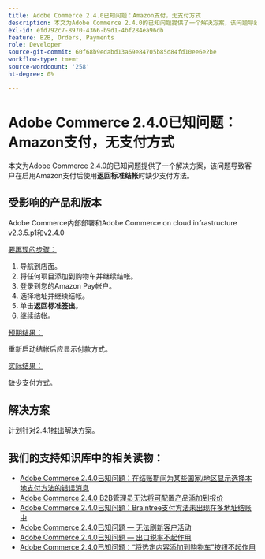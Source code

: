 ```yaml
---
title: Adobe Commerce 2.4.0已知问题：Amazon支付，无支付方式
description: 本文为Adobe Commerce 2.4.0的已知问题提供了一个解决方案，该问题导致客户在启用Amazon支付后使用**返回标准结帐**时缺少支付方法。
exl-id: efd792c7-8970-4366-b9d1-4bf284ea96db
feature: B2B, Orders, Payments
role: Developer
source-git-commit: 60f68b9edabd13a69e84705b85d84fd10ee6e2be
workflow-type: tm+mt
source-wordcount: '258'
ht-degree: 0%

---
```


# Adobe Commerce 2.4.0已知问题：Amazon支付，无支付方式

本文为Adobe Commerce 2.4.0的已知问题提供了一个解决方案，该问题导致客户在启用Amazon支付后使用&#x200B;**返回标准结帐**&#x200B;时缺少支付方法。

## 受影响的产品和版本

Adobe Commerce内部部署和Adobe Commerce on cloud infrastructure v2.3.5.p1和v2.4.0

<u>要再现的步骤：</u>

1. 导航到店面。
1. 将任何项目添加到购物车并继续结帐。
1. 登录到您的Amazon Pay帐户。
1. 选择地址并继续结帐。
1. 单击&#x200B;**返回标准签出**。
1. 继续结帐。

<u>预期结果：</u>

重新启动结帐后应显示付款方式。

<u>实际结果：</u>

缺少支付方式。

## 解决方案

计划针对2.4.1推出解决方案。

## 我们的支持知识库中的相关读物：

* [Adobe Commerce 2.4.0已知问题：在结账期间为某些国家/地区显示选择本地支付方法的错误消息](/help/troubleshooting/payments/magento-2-4-0-checkout-error-selecting-local-payments.md)
* [Adobe Commerce 2.4.0 B2B管理员无法将可配置产品添加到报价](/help/troubleshooting/miscellaneous/magento-2-4-0-b2b-admin-can-t-add-configurable-product-to-quote.md)
* [Adobe Commerce 2.4.0已知问题：Braintree支付方法未出现在多地址结账中](/help/troubleshooting/payments/magento-2-4-0-braintree-not-in-multiple-addresses-checkout.md)
* [Adobe Commerce 2.4.0已知问题 — 无法刷新客户活动](/help/troubleshooting/miscellaneous/magento-2-4-0-refresh-on-customer-activities-does-not-work.md)
* [Adobe Commerce 2.4.0已知问题 — 出口税率不起作用](/help/troubleshooting/miscellaneous/magento-2-4-0-known-issue-export-tax-rates-does-not-work.md)
* [Adobe Commerce 2.4.0已知问题：“将选定内容添加到购物车”按钮不起作用](/help/troubleshooting/miscellaneous/magento-2-4-0-add-selections-to-my-cart-does-not-work.md)
